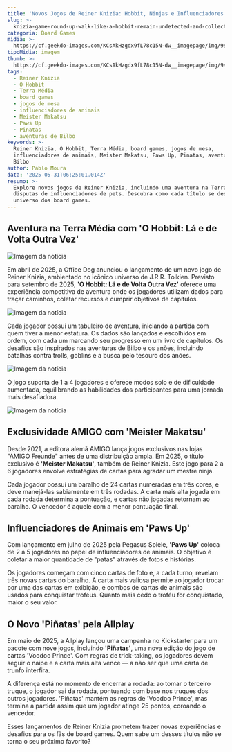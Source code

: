 ```yaml
---
title: 'Novos Jogos de Reiner Knizia: Hobbit, Ninjas e Influenciadores de Animais'
slug: >-
  knizia-game-round-up-walk-like-a-hobbit-remain-undetected-and-collect-cute-animals
categoria: Board Games
midia: >-
  https://cf.geekdo-images.com/KCsAkHzgdx9fL78c15N-dw__imagepage/img/9sntqg_YZUqHuV7sYRIEUr7tgDk=/fit-in/900x600/filters:no_upscale():strip_icc()/pic8831592.png
tipoMidia: imagem
thumb: >-
  https://cf.geekdo-images.com/KCsAkHzgdx9fL78c15N-dw__imagepage/img/9sntqg_YZUqHuV7sYRIEUr7tgDk=/fit-in/900x600/filters:no_upscale():strip_icc()/pic8831592.png
tags:
  - Reiner Knizia
  - O Hobbit
  - Terra Média
  - board games
  - jogos de mesa
  - influenciadores de animais
  - Meister Makatsu
  - Paws Up
  - Pinatas
  - aventuras de Bilbo
keywords: >-
  Reiner Knizia, O Hobbit, Terra Média, board games, jogos de mesa,
  influenciadores de animais, Meister Makatsu, Paws Up, Pinatas, aventuras de
  Bilbo
author: Pablo Moura
data: '2025-05-31T06:25:01.014Z'
resumo: >-
  Explore novos jogos de Reiner Knizia, incluindo uma aventura na Terra Média e
  disputas de influenciadores de pets. Descubra como cada título se destaca no
  universo dos board games.
---
```


## Aventura na Terra Média com 'O Hobbit: Lá e de Volta Outra Vez'

![Imagem da notícia](https://cf.geekdo-images.com/UAtrN4EXg9yNGvINcmcq7w__imagepage/img/2ZhYCzQuejlKGW0HmC4_9RH60tk=/fit-in/900x600/filters:no_upscale():strip_icc()/pic8857397.png)

Em abril de 2025, a Office Dog anunciou o lançamento de um novo jogo de Reiner Knizia, ambientado no icônico universo de J.R.R. Tolkien. Previsto para setembro de 2025, **'O Hobbit: Lá e de Volta Outra Vez'** oferece uma experiência competitiva de aventura onde os jogadores utilizam dados para traçar caminhos, coletar recursos e cumprir objetivos de capítulos.

![Imagem da notícia](https://cf.geekdo-images.com/cB5otss5NgQoRsmW-Ju5kA__imagepage/img/TGz4cRHiWaQ2G3TL_vhCV8_bYIc=/fit-in/900x600/filters:no_upscale():strip_icc()/pic8907902.jpg)

Cada jogador possui um tabuleiro de aventura, iniciando a partida com quem tiver a menor estatura. Os dados são lançados e escolhidos em ordem, com cada um marcando seu progresso em um livro de capítulos. Os desafios são inspirados nas aventuras de Bilbo e os anões, incluindo batalhas contra trolls, goblins e a busca pelo tesouro dos anões.

![Imagem da notícia](https://cf.geekdo-images.com/zqwcHNThh2YzYN-1wTngzQ__imagepage/img/MAxzYH_jyDJ3ksbxACVDuk6fuHU=/fit-in/900x600/filters:no_upscale():strip_icc()/pic8827475.jpg)

O jogo suporta de 1 a 4 jogadores e oferece modos solo e de dificuldade aumentada, equilibrando as habilidades dos participantes para uma jornada mais desafiadora.

![Imagem da notícia](https://cf.geekdo-images.com/UMtB1Fb4PxWdzbzscYbOmg__imagepage/img/uX3Gm_2mkULW_EtBaZARDlqHP84=/fit-in/900x600/filters:no_upscale():strip_icc()/pic8873948.jpg)

## Exclusividade AMIGO com 'Meister Makatsu'

Desde 2021, a editora alemã AMIGO lança jogos exclusivos nas lojas "AMIGO Freunde" antes de uma distribuição ampla. Em 2025, o título exclusivo é **'Meister Makatsu'**, também de Reiner Knizia. Este jogo para 2 a 6 jogadores envolve estratégias de cartas para agradar um mestre ninja.

Cada jogador possui um baralho de 24 cartas numeradas em três cores, e deve manejá-las sabiamente em três rodadas. A carta mais alta jogada em cada rodada determina a pontuação, e cartas não jogadas retornam ao baralho. O vencedor é aquele com a menor pontuação final.

## Influenciadores de Animais em 'Paws Up'

Com lançamento em julho de 2025 pela Pegasus Spiele, **'Paws Up'** coloca de 2 a 5 jogadores no papel de influenciadores de animais. O objetivo é coletar a maior quantidade de "patas" através de fotos e histórias.

Os jogadores começam com cinco cartas de foto e, a cada turno, revelam três novas cartas do baralho. A carta mais valiosa permite ao jogador trocar por uma das cartas em exibição, e combos de cartas de animais são usados para conquistar troféus. Quanto mais cedo o troféu for conquistado, maior o seu valor.

## O Novo 'Piñatas' pela Allplay

Em maio de 2025, a Allplay lançou uma campanha no Kickstarter para um pacote com nove jogos, incluindo **'Piñatas'**, uma nova edição do jogo de cartas 'Voodoo Prince'. Com regras de trick-taking, os jogadores devem seguir o naipe e a carta mais alta vence — a não ser que uma carta de trunfo interfira.

A diferença está no momento de encerrar a rodada: ao tomar o terceiro truque, o jogador sai da rodada, pontuando com base nos truques dos outros jogadores. 'Piñatas' mantém as regras de 'Voodoo Prince', mas termina a partida assim que um jogador atinge 25 pontos, coroando o vencedor.

Esses lançamentos de Reiner Knizia prometem trazer novas experiências e desafios para os fãs de board games. Quem sabe um desses títulos não se torna o seu próximo favorito?
